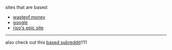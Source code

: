 

sites that are based:
- [wasteof.money](https://wasteof.money)
- [google](https://google.com)
- [riso's epic site](http://riso.gay)
---

also check out this [based subreddit](https://reddit.com/r/femboy)!!11
